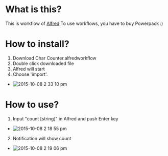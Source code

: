 # What is this?

This is workflow of [Alfred](https://www.alfredapp.com/)
To use workflows, you have to buy Powerpack :)

# How to install?

1. Download Char Counter.alfredworkflow
2. Double click downloaded file
3. Alfred will start 
4. Choose 'import'.
  * ![2015-10-08 2 33 10 pm](https://cloud.githubusercontent.com/assets/3294475/10358462/8daa85e2-6dc9-11e5-97aa-f201cf65c37d.png)

# How to use?

1. Input "count [string]" in Alfred and push Enter key
  * ![2015-10-08 2 18 55 pm](https://cloud.githubusercontent.com/assets/3294475/10358403/e219670c-6dc8-11e5-95ec-642803e0a6a3.png)
2. Notification will show count
  * ![2015-10-08 2 19 06 pm](https://cloud.githubusercontent.com/assets/3294475/10358437/34f3befa-6dc9-11e5-8b2f-0d9dee5dcea6.png)
